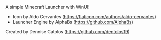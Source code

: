 ﻿A simple Minecraft Launcher with WinUI!

- Icon by Aldo Cervantes (https://flaticon.com/authors/aldo-cervantes)
- Launcher Engine by AlphaBs (https://github.com/AlphaBs)

Created by Dennise Catolos (https://github.com/dentolos19)